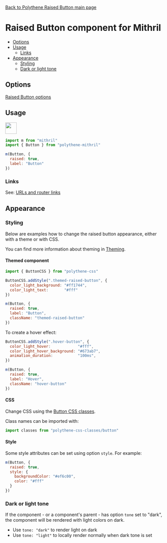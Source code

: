 [Back to Polythene Raised Button main page](../raised-button.md)

# Raised Button component for Mithril

<!-- MarkdownTOC autolink="true" autoanchor="true" bracket="round" levels="1,2,3" -->

- [Options](#options)
- [Usage](#usage)
  - [Links](#links)
- [Appearance](#appearance)
  - [Styling](#styling)
  - [Dark or light tone](#dark-or-light-tone)

<!-- /MarkdownTOC -->


<a id="options"></a>
## Options

[Raised Button options](../raised-button.md)



<a id="usage"></a>
## Usage

<a href="https://jsfiddle.net/ArthurClemens/e6werwgv/" target="_blank"><img src="https://arthurclemens.github.io/assets/polythene/docs/try-out-green.gif" height="36" /></a>

~~~javascript
import m from "mithril"
import { Button } from "polythene-mithril"

m(Button, {
  raised: true,
  label: "Button"
})
~~~


<a id="links"></a>
### Links

See: [URLs and router links](../../handling-urls.md)



<a id="appearance"></a>
## Appearance

<a id="styling"></a>
### Styling

Below are examples how to change the raised button appearance, either with a theme or with CSS.

You can find more information about theming in  [Theming](../../theming.md).

<a id="themed-component"></a>
#### Themed component

~~~javascript
import { ButtonCSS } from "polythene-css"

ButtonCSS.addStyle(".themed-raised-button", {
  color_light_background: "#ff1744",
  color_light_text:       "#fff"
})

m(Button, {
  raised: true,
  label: "Button",
  className: "themed-raised-button"
})
~~~

To create a hover effect:

~~~javascript
ButtonCSS.addStyle(".hover-button", {
  color_light_hover:            "#fff",
  color_light_hover_background: "#673ab7",
  animation_duration:           "100ms",
})

m(Button, {
  raised: true,
  label: "Hover",
  className: "hover-button"
})
~~~


<a id="css"></a>
#### CSS

Change CSS using the [Button CSS classes](../../../packages/polythene-css-classes/button.js).

Class names can be imported with:

~~~javascript
import classes from "polythene-css-classes/button"
~~~

<a id="style"></a>
#### Style

Some style attributes can be set using option `style`. For example:

~~~javascript
m(Button, {
  raised: true,
  style: {
    backgroundColor: "#ef6c00",
    color: "#fff"
  }
})
~~~


<a id="dark-or-light-tone"></a>
### Dark or light tone

If the component - or a component's parent - has option `tone` set to "dark", the component will be rendered with light colors on dark. 

* Use `tone: "dark"` to render light on dark
* Use `tone: "light"` to locally render normally when dark tone is set


